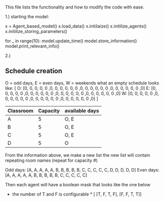 This file lists the functionality and how to modify the code with ease.





1.) starting the model:

x = Agent_based_model()
x.load_data()
x.initilaize()
x.initilize_agents()
x.initilize_storing_parameters()

for _ in range(10):
    model.update_time()
    model.store_information()
    model.print_relevant_info()


2.) 





## Schedule creation

O = odd days, E = even days, W = weekends
what an empty schedule looks like:
[
    O: [0, 0, 0, 0, 0 ,0, 0, 0, 0, 0, 0 ,0, 0, 0, 0, 0, 0 ,0, 0, 0, 0, 0, 0 ,0]
    E: [0, 0, 0, 0, 0 ,0, 0, 0, 0, 0, 0 ,0, 0, 0, 0, 0, 0 ,0, 0, 0, 0, 0, 0 ,0]
    W: [0, 0, 0, 0, 0 ,0, 0, 0, 0, 0, 0 ,0, 0, 0, 0, 0, 0 ,0, 0, 0, 0, 0, 0 ,0]
]


| Classroom | Capacity | available days |
|-----------|----------|----------------|
| A | 5 | O, E |
| B | 5| O, E |
| C | 5|O, E |
| D | 5 |O |

From the information above, we make a new list
the new list will contain repeating room names (repeat for capacity #)

Odd days: [A, A, A, A, A, B, B, B, B, B, C, C, C, C, C, D, D, D, D, D]
Even days: [A, A, A, A, A, B, B, B, B, B, C, C, C, C, C]

Then each agent will have a boolean mask that looks like the one below
* the number of T and F is configurable *
    [   [T, F, T, F],
        [F, F, T, T]]
